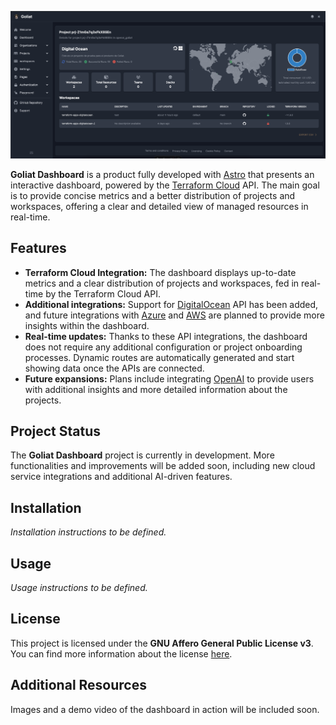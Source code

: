 ![Goliat-Dashboard](/image.png)

**Goliat Dashboard** is a product fully developed with [Astro](https://astro.build/) that presents an interactive dashboard, powered by the [Terraform Cloud](https://www.terraform.io/cloud) API. The main goal is to provide concise metrics and a better distribution of projects and workspaces, offering a clear and detailed view of managed resources in real-time.

## Features

- **Terraform Cloud Integration:** The dashboard displays up-to-date metrics and a clear distribution of projects and workspaces, fed in real-time by the Terraform Cloud API.
- **Additional integrations:** Support for [DigitalOcean](https://www.digitalocean.com/) API has been added, and future integrations with [Azure](https://azure.microsoft.com/) and [AWS](https://aws.amazon.com/) are planned to provide more insights within the dashboard.
- **Real-time updates:** Thanks to these API integrations, the dashboard does not require any additional configuration or project onboarding processes. Dynamic routes are automatically generated and start showing data once the APIs are connected.
- **Future expansions:** Plans include integrating [OpenAI](https://openai.com/) to provide users with additional insights and more detailed information about the projects.

## Project Status

The **Goliat Dashboard** project is currently in development. More functionalities and improvements will be added soon, including new cloud service integrations and additional AI-driven features.

## Installation

_Installation instructions to be defined._

## Usage

_Usage instructions to be defined._

## License

This project is licensed under the **GNU Affero General Public License v3**. You can find more information about the license [here](https://www.gnu.org/licenses/agpl-3.0.en.html).

## Additional Resources

Images and a demo video of the dashboard in action will be included soon.